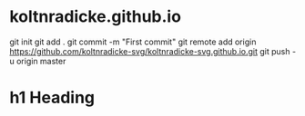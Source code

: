 # koltnradicke.github.io
git init
git add .
git commit -m "First commit"
git remote add origin https://github.com/koltnradicke-svg/koltnradicke-svg.github.io.git
git push -u origin master
# h1 Heading
